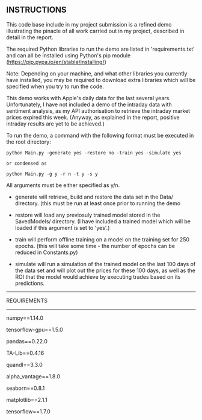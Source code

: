 ## INSTRUCTIONS

This code base include in my project submission is a refined demo illustrating the pinacle
of all work carried out in my project, described in detail in the report.

The required Python libraries to run the demo are listed in 'requirements.txt' and can all
be installed using Python's pip module (https://pip.pypa.io/en/stable/installing/)

Note: Depending on your machine, and what other libraries you currently have installed,
you may be required to download extra libraries which will be specified when you try to
run the code.

This demo works with Apple's daily data for the last several years.
Unfortunately, I have not included a demo of the intraday data with sentiment analysis,
as my API authorisation to retrieve the intraday market prices expired this week.
(Anyway, as explained in the report, positive intraday results are yet to be achieved.)

To run the demo, a command with the following format must be executed in the root directory:

    python Main.py -generate yes -restore no -train yes -simulate yes
    
    or condensed as
    
    python Main.py -g y -r n -t y -s y
    
All arguments must be either specified as y/n.

- generate will retrieve, build and restore the data set in the Data/ directory.
  (this must be run at least once prior to running the demo

- restore will load any previosuly trained model stored in the SavedModels/ directory.
  (I have included a trained model which will be loaded if this argument is set to 'yes'.)

- train will perform offline training on a model on the training set for 250 epochs.
  (this will take some time - the number of epochs can be reduced in Constants.py)
  
- simulate will run a simulation of the trained model on the last 100 days of the data set
  and will plot out the prices for these 100 days, as well as the ROI that the model would
  achieve by executing trades based on its predictions.

************
REQUIREMENTS
************

numpy==1.14.0

tensorflow-gpu==1.5.0

pandas==0.22.0

TA-Lib==0.4.16

quandl==3.3.0

alpha_vantage==1.8.0

seaborn==0.8.1

matplotlib==2.1.1

tensorflow==1.7.0

